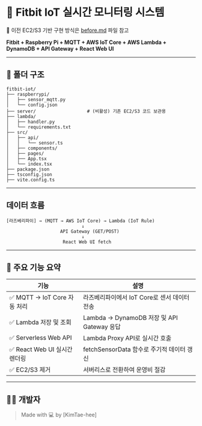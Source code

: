 # 📡 Fitbit IoT 실시간 모니터링 시스템

📎 이전 EC2/S3 기반 구현 방식은 [before.md](before.md) 파일 참고

**Fitbit + Raspberry Pi + MQTT + AWS IoT Core + AWS Lambda + DynamoDB + API Gateway + React Web UI**

---

## 📁 폴더 구조

```
fitbit-iot/
├── raspberrypi/
│   ├── sensor_mqtt.py
│   └── config.json
├── server/                   # (비활성) 기존 EC2/S3 코드 보관용
├── lambda/
│   ├── handler.py
│   └── requirements.txt
├── src/
│   ├── api/
│   │   └── sensor.ts
│   ├── components/
│   ├── pages/
│   ├── App.tsx
│   └── index.tsx
├── package.json
├── tsconfig.json
├── vite.config.ts
```

---

## 데이터 흐름

```
[라즈베리파이] → (MQTT → AWS IoT Core) → Lambda (IoT Rule)
                            ↓
                    API Gateway (GET/POST)
                            ↓
                     React Web UI fetch
```

---

## 📌 주요 기능 요약

| 기능                        | 설명 |
|-----------------------------|------|
| ✅ MQTT → IoT Core 자동 처리 | 라즈베리파이에서 IoT Core로 센서 데이터 전송 |
| ✅ Lambda 저장 및 조회       | Lambda → DynamoDB 저장 및 API Gateway 응답 |
| ✅ Serverless Web API        | Lambda Proxy API로 실시간 호출 |
| ✅ React Web UI 실시간 렌더링| fetchSensorData 함수로 주기적 데이터 갱신 |
| ✅ EC2/S3 제거               | 서버리스로 전환하여 운영비 절감 |

---

## 👨‍💻 개발자

> Made with 💻 by [KimTae-hee]


